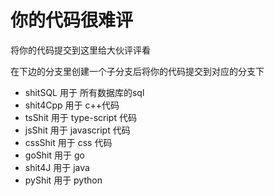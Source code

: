 # 你的代码很难评
将你的代码提交到这里给大伙评评看

在下边的分支里创建一个子分支后将你的代码提交到对应的分支下
* shitSQL 用于 所有数据库的sql
* shit4Cpp 用于 c++代码
* tsShit 用于 type-script 代码
* jsShit 用于 javascript 代码
* cssShit 用于 css 代码
* goShit 用于 go
* shit4J 用于 java
* pyShit 用于 python
